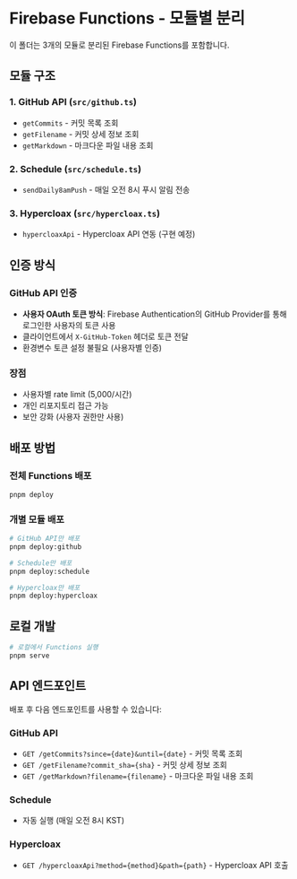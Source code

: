 # Firebase Functions - 모듈별 분리

이 폴더는 3개의 모듈로 분리된 Firebase Functions를 포함합니다.

## 모듈 구조

### 1. GitHub API (`src/github.ts`)
- `getCommits` - 커밋 목록 조회
- `getFilename` - 커밋 상세 정보 조회  
- `getMarkdown` - 마크다운 파일 내용 조회

### 2. Schedule (`src/schedule.ts`)
- `sendDaily8amPush` - 매일 오전 8시 푸시 알림 전송

### 3. Hypercloax (`src/hypercloax.ts`)
- `hypercloaxApi` - Hypercloax API 연동 (구현 예정)

## 인증 방식

### GitHub API 인증
- **사용자 OAuth 토큰 방식**: Firebase Authentication의 GitHub Provider를 통해 로그인한 사용자의 토큰 사용
- 클라이언트에서 `X-GitHub-Token` 헤더로 토큰 전달
- 환경변수 토큰 설정 불필요 (사용자별 인증)

### 장점
- 사용자별 rate limit (5,000/시간)
- 개인 리포지토리 접근 가능
- 보안 강화 (사용자 권한만 사용)

## 배포 방법

### 전체 Functions 배포
```bash
pnpm deploy
```

### 개별 모듈 배포
```bash
# GitHub API만 배포
pnpm deploy:github

# Schedule만 배포
pnpm deploy:schedule

# Hypercloax만 배포
pnpm deploy:hypercloax
```

## 로컬 개발

```bash
# 로컬에서 Functions 실행
pnpm serve
```

## API 엔드포인트

배포 후 다음 엔드포인트를 사용할 수 있습니다:

### GitHub API
- `GET /getCommits?since={date}&until={date}` - 커밋 목록 조회
- `GET /getFilename?commit_sha={sha}` - 커밋 상세 정보 조회
- `GET /getMarkdown?filename={filename}` - 마크다운 파일 내용 조회

### Schedule
- 자동 실행 (매일 오전 8시 KST)

### Hypercloax
- `GET /hypercloaxApi?method={method}&path={path}` - Hypercloax API 호출